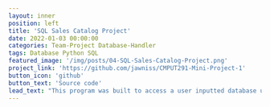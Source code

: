 ```yaml
---
layout: inner
position: left
title: 'SQL Sales Catalog Project'
date: 2022-01-03 00:00:00
categories: Team-Project Database-Handler
tags: Database Python SQL 
featured_image: '/img/posts/04-SQL-Sales-Catalog-Project.png'
project_link: 'https://github.com/jawniss/CMPUT291-Mini-Project-1'
button_icon: 'github'
button_text: 'Source code'
lead_text: "This program was built to access a user inputted database using SQL statements via a created python handler. A database containing product information and product sales advertisements was used, and a python script was created to take in user inputs to display all products for sale, search for certain sales, and post product ads. There was also functionality to search for sellers information."
---
```

